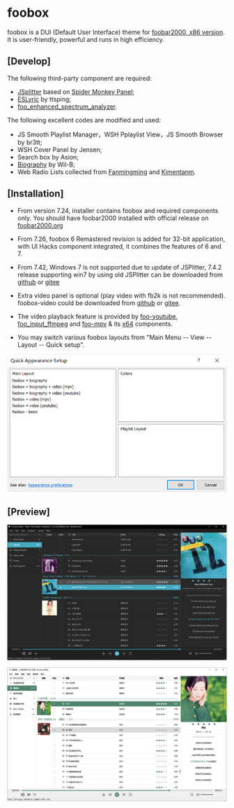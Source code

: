 # foobox
foobox is a DUI (Default User Interface) theme for [foobar2000, x86 version](https://www.foobar2000.org). It is user-friendly, powerful and runs in high efficiency.
## [Develop]
The following third-party component are required:   
* [JSplitter](https://foobar2000.ru/forum/viewtopic.php?t=6378) based on [Spider Monkey Panel](https://github.com/TheQwertiest/foo_spider_monkey_panel);  
* [ESLyric](https://github.com/ESLyric/release) by ttsping;  
* [foo_enhanced_spectrum_analyzer](https://hydrogenaud.io/index.php/topic,116014.0.html).  

The following excellent codes are modified and used:  
* JS Smooth Playlist Manager，WSH Pplaylist View，JS Smooth Browser by br3tt;  
* WSH Cover Panel by Jensen;  
* Search box by Asion;  
* [Biography](https://github.com/Wil-B/Biography) by Wil-B;  
* Web Radio Lists collected from [Fanmingming](https://github.com/fanmingming) and [Kimentanm](https://github.com/Kimentanm).  
## [Installation]   
* From version 7.24, installer contains foobox and required components only. You should have foobar2000 installed with official release on [foobar2000.org](https://www.foobar2000.org)  
* From 7.26, foobox 6 Remastered revision is added for 32-bit application, with UI Hacks component integrated, it combines the features of 6 and 7.   
* From 7.42, Windows 7 is not supported due to update of JSPlitter, 7.4.2 release supporting win7 by using old JSPlitter can be downloaded from [github](https://github.com/dream7180/foobox-en/releases/tag/7.42) or [gitee](https://gitee.com/dream7180/foobox-en/releases/tag/7.42)
* Extra video panel is optional (play video with fb2k is not recommended). foobox-video could be downloaded from [github](https://github.com/dream7180/foobox-en/releases/tag/video76) or [gitee](https://gitee.com/dream7180/foobox-en/releases/tag/video76).  
* The video playback feature is provided by [foo-youtube](https://fy.3dyd.com/download/), [foo_input_ffmpeg](https://www.foobar2000.org/components/view/foo_input_ffmpeg) and [foo-mpv](https://github.com/sammoth/foo_mpv) & its [x64](https://github.com/intrigit/foo_mpv) components.     

* You may switch various foobox layouts from "Main Menu -- View -- Layout -- Quick setup".

<span style="display:block;text-align:left">![](info/dui.png)</span>

## [Preview]

![alt text](info/screenshot-dark.jpg "foobox - DUI foobar2000 media player")

![alt text](info/screenshot-light.jpg "foobox - DUI foobar2000 media player")
